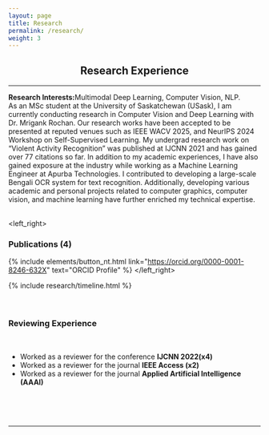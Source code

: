 ```yaml
---
layout: page
title: Research
permalink: /research/
weight: 3
---
```

<div align="center">
<h2><b>Research</b> Experience</h2>
</div>
<hr/>
<h7><b>Research Interests:</b>Multimodal Deep Learning, Computer Vision, NLP.</h7>
<br/>
<h7 style="text-align: justify;">As an MSc student at the University of Saskatchewan (USask), I am currently conducting research in Computer Vision and Deep Learning with Dr. Mrigank Rochan. Our research works have been accepted to be presented at reputed venues such as IEEE WACV 2025, and NeurIPS 2024 Workshop on Self-Supervised Learning. My undergrad research work on “Violent Activity Recognition” was published at IJCNN 2021 and has gained over 77 citations so far. In addition to my academic experiences, I have also gained exposure at the industry while working as a Machine Learning Engineer at Apurba Technologies. I contributed to developing a large-scale Bengali OCR system for text recognition. Additionally, developing various academic and personal projects related to computer graphics, computer vision, and machine learning have further enriched my technical expertise. </h7>
<br/>
<br/>

<left_right>
<span><h3 align="left"><b>Publications (4)</b></h3></span>
<span>{% include elements/button_nt.html link="https://orcid.org/0000-0001-8246-632X" text="ORCID Profile" %}</span>
</left_right>
<div class="row">
{% include research/timeline.html %}
</div>

<br/>
<br/>

<h3 align="left"><b>Reviewing Experience</b></h3>
<br/>
<ul>
  <li>Worked as a reviewer for the conference <b>IJCNN 2022(x4)</b></li>
  <li>Worked as a reviewer for the journal <b>IEEE Access (x2)</b></li>
  <li>Worked as a reviewer for the journal <b>Applied Artificial Intelligence (AAAI)</b></li>
</ul>
<br/>

<br/>
<br/>

<hr/>
